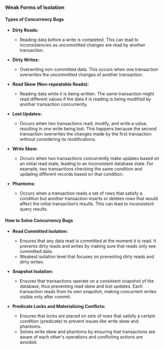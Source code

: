### Weak Forms of Isolation

#### Types of Concurrency Bugs

- **Dirty Reads:**
    - Reading data before a write is completed. This can lead to inconsistencies as uncommitted changes are read by another transaction.

- **Dirty Writes:**
    - Overwriting non-committed data. This occurs when one transaction overwrites the uncommitted changes of another transaction.

- **Read Skew (Non-repeatable Reads):**
    - Reading data while it is being written. The same transaction might read different values if the data it is reading is being modified by another transaction concurrently.

- **Lost Updates:**
    - Occurs when two transactions read, modify, and write a value, resulting in one write being lost. This happens because the second transaction overwrites the changes made by the first transaction without considering its modifications.

- **Write Skew:**
    - Occurs when two transactions concurrently make updates based on an initial read state, leading to an inconsistent database state. For example, two transactions checking the same condition and updating different records based on that condition.

- **Phantoms:**
    - Occurs when a transaction reads a set of rows that satisfy a condition but another transaction inserts or deletes rows that would affect the initial transaction’s results. This can lead to inconsistent query results.

#### How to Solve Concurrency Bugs

- **Read Committed Isolation:**
    - Ensures that any data read is committed at the moment it is read. It prevents dirty reads and writes by making sure that reads only see committed data.
    - Weakest isolation level that focuses on preventing dirty reads and dirty writes.

- **Snapshot Isolation:**
    - Ensures that transactions operate on a consistent snapshot of the database, thus preventing read skew and lost updates. Each transaction reads from its own snapshot, making concurrent writes visible only after commit.

- **Predicate Locks and Materializing Conflicts:**
    - Ensures that locks are placed on sets of rows that satisfy a certain condition (predicate) to prevent issues like write skew and phantoms.
    - Solves write skew and phantoms by ensuring that transactions are aware of each other's operations and conflicting actions are avoided.
